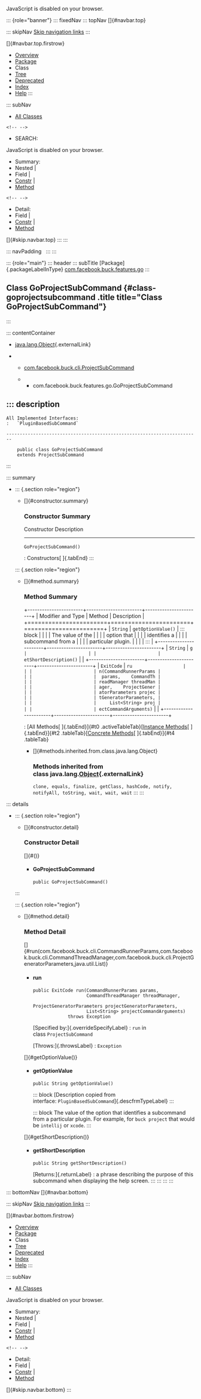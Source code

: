 <div>

JavaScript is disabled on your browser.

</div>

::: {role="banner"}
::: fixedNav
::: topNav
[]{#navbar.top}

::: skipNav
[Skip navigation links](#skip.navbar.top "Skip navigation links")
:::

[]{#navbar.top.firstrow}

-   [Overview](../../../../../index.html)
-   [Package](package-summary.html)
-   Class
-   [Tree](package-tree.html)
-   [Deprecated](../../../../../deprecated-list.html)
-   [Index](../../../../../index-all.html)
-   [Help](../../../../../help-doc.html)
:::

::: subNav
-   [All Classes](../../../../../allclasses.html)

```{=html}
<!-- -->
```
-   SEARCH:

<div>

<div>

JavaScript is disabled on your browser.

</div>

</div>

<div>

-   Summary: 
-   Nested \| 
-   Field \| 
-   [Constr](#constructor.summary) \| 
-   [Method](#method.summary)

```{=html}
<!-- -->
```
-   Detail: 
-   Field \| 
-   [Constr](#constructor.detail) \| 
-   [Method](#method.detail)

</div>

[]{#skip.navbar.top}
:::
:::

::: navPadding
 
:::
:::

::: {role="main"}
::: header
::: subTitle
[Package]{.packageLabelInType} [com.facebook.buck.features.go](package-summary.html)
:::

## Class GoProjectSubCommand {#class-goprojectsubcommand .title title="Class GoProjectSubCommand"}
:::

::: contentContainer
-   [java.lang.Object](http://docs.oracle.com/javase/7/docs/api/java/lang/Object.html?is-external=true "class or interface in java.lang"){.externalLink}

-   -   [com.facebook.buck.cli.ProjectSubCommand](../../cli/ProjectSubCommand.html "class in com.facebook.buck.cli")

    -   -   com.facebook.buck.features.go.GoProjectSubCommand

::: description
-   

    All Implemented Interfaces:
    :   `PluginBasedSubCommand`

    ------------------------------------------------------------------------

        public class GoProjectSubCommand
        extends ProjectSubCommand
:::

::: summary
-   ::: {.section role="region"}
    -   []{#constructor.summary}

        ### Constructor Summary

          Constructor               Description
          ------------------------- -------------
          `GoProjectSubCommand()`    

          : Constructors[ ]{.tabEnd}
    :::

    ::: {.section role="region"}
    -   []{#method.summary}

        ### Method Summary

        +-----------------------+-----------------------+-----------------------+
        | Modifier and Type     | Method                | Description           |
        +=======================+=======================+=======================+
        | `String`              | `getOptionValue()`    | ::: block             |
        |                       |                       | The value of the      |
        |                       |                       | option that           |
        |                       |                       | identifies a          |
        |                       |                       | subcommand from a     |
        |                       |                       | particular plugin.    |
        |                       |                       | :::                   |
        +-----------------------+-----------------------+-----------------------+
        | `String`              | `g                    |                       |
        |                       | etShortDescription()` |                       |
        +-----------------------+-----------------------+-----------------------+
        | `ExitCode`            | `ru                   |                       |
        |                       | n​(CommandRunnerParams |                       |
        |                       |  params,    CommandTh |                       |
        |                       | readManager threadMan |                       |
        |                       | ager,    ProjectGener |                       |
        |                       | atorParameters projec |                       |
        |                       | tGeneratorParameters, |                       |
        |                       |     List<String> proj |                       |
        |                       | ectCommandArguments)` |                       |
        +-----------------------+-----------------------+-----------------------+

        : [All Methods[ ]{.tabEnd}]{#t0 .activeTableTab}[[Instance
        Methods](javascript:show(2);)[ ]{.tabEnd}]{#t2
        .tableTab}[[Concrete
        Methods](javascript:show(8);)[ ]{.tabEnd}]{#t4 .tableTab}

        -   []{#methods.inherited.from.class.java.lang.Object}

            ### Methods inherited from class java.lang.[Object](http://docs.oracle.com/javase/7/docs/api/java/lang/Object.html?is-external=true "class or interface in java.lang"){.externalLink}

            `clone, equals, finalize, getClass, hashCode, notify, notifyAll, toString, wait, wait, wait`
    :::
:::

::: details
-   ::: {.section role="region"}
    -   []{#constructor.detail}

        ### Constructor Detail

        []{#<init>()}

        -   #### GoProjectSubCommand

                public GoProjectSubCommand()
    :::

    ::: {.section role="region"}
    -   []{#method.detail}

        ### Method Detail

        []{#run(com.facebook.buck.cli.CommandRunnerParams,com.facebook.buck.cli.CommandThreadManager,com.facebook.buck.cli.ProjectGeneratorParameters,java.util.List)}

        -   #### run

            ``` methodSignature
            public ExitCode run​(CommandRunnerParams params,
                                CommandThreadManager threadManager,
                                ProjectGeneratorParameters projectGeneratorParameters,
                                List<String> projectCommandArguments)
                         throws Exception
            ```

            [Specified by:]{.overrideSpecifyLabel}
            :   `run` in class `ProjectSubCommand`

            [Throws:]{.throwsLabel}
            :   `Exception`

        []{#getOptionValue()}

        -   #### getOptionValue

            ``` methodSignature
            public String getOptionValue()
            ```

            ::: block
            [Description copied from
            interface: `PluginBasedSubCommand`]{.descfrmTypeLabel}
            :::

            ::: block
            The value of the option that identifies a subcommand from a
            particular plugin.
            For example, for `buck project` that would be `intellij` or
            `xcode`.
            :::

        []{#getShortDescription()}

        -   #### getShortDescription

            ``` methodSignature
            public String getShortDescription()
            ```

            [Returns:]{.returnLabel}
            :   a phrase describing the purpose of this subcommand when
                displaying the help screen.
    :::
:::
:::
:::

::: bottomNav
[]{#navbar.bottom}

::: skipNav
[Skip navigation links](#skip.navbar.bottom "Skip navigation links")
:::

[]{#navbar.bottom.firstrow}

-   [Overview](../../../../../index.html)
-   [Package](package-summary.html)
-   Class
-   [Tree](package-tree.html)
-   [Deprecated](../../../../../deprecated-list.html)
-   [Index](../../../../../index-all.html)
-   [Help](../../../../../help-doc.html)
:::

::: subNav
-   [All Classes](../../../../../allclasses.html)

<div>

<div>

JavaScript is disabled on your browser.

</div>

</div>

<div>

-   Summary: 
-   Nested \| 
-   Field \| 
-   [Constr](#constructor.summary) \| 
-   [Method](#method.summary)

```{=html}
<!-- -->
```
-   Detail: 
-   Field \| 
-   [Constr](#constructor.detail) \| 
-   [Method](#method.detail)

</div>

[]{#skip.navbar.bottom}
:::
